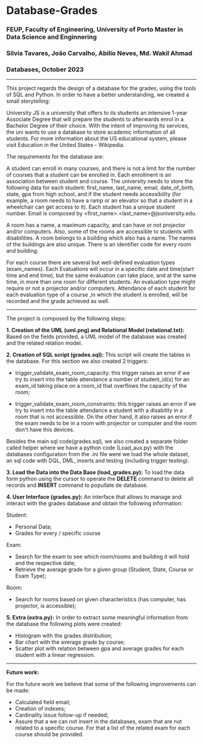 # Database-Grades
### FEUP, Faculty of Engineering, University of Porto Master in Data Science and Enginnering 
### Silvia Tavares, João Carvalho, Abílio Neves, Md. Wakil Ahmad
### Databases, October 2023
---
This project regards the design of a database for the grades, using the tools of SQL and Python. In order to have a better understanding, we created a small storytelling:

University JS is a university that offers to its students an intensive 1-year Associate Degree that will prepare the students to afterwards enrol in a Bachelor Degree of their choice. With the intent of improving its services, the uni wants to use a database to store academic information of all students. For more information about the US educational system, please visit Education in the United States - Wikipedia.

The requirements for the database are:

A student can enroll in many courses, and there is not a limit for the number of courses that a student can be enrolled in. Each enrollment is an association between student and course.
The university needs to store the following data for each student: first_name, last_name, email, date_of_birth, state, gpa from high school, and if the student needs accessibility (for example, a room needs to have a ramp or an elevator so that a student in a wheelchair can get access to it). Each student has a unique student number.
Email is composed by <first_name>.<last_name>@jsuniversity.edu.

A room has a name, a maximum capacity, and can have or not projector and/or computers. Also, some of the rooms are accessible to students with disabilities. A room belongs to a building which also has a name. The names of the buildings are also unique. There is an identifier code for every room and building.

For each course there are several but well-defined evaluation types (exam_names).  Each Evaluations will occur in a specific date and time(start time and end time), but the same evaluation can take place, and at the same time, in more than one room for different students. An evaluation type might require or not a projector and/or computers. Attendance of each student for each evaluation type of a course ,in which the student is enrolled, will be recorded and the grade achieved as well.

---
The project is composed by the following steps:

**1. Creation of the UML (uml.png) and Relational Model (relational.txt):**
Based on the fields provided, a UML model of the database was created and the related relation model. 


**2. Creation of SQL script (grades.sql):**
This script will create the tables in the database. For this section we also created 2 triggers:

- trigger_validate_exam_room_capacity: this trigger raises an error if we try to insert into the table attendance a number of student_id(s) for an exam_id taking place on a room_id that overflows the capacity of the room;

- trigger_validate_exam_room_constraints: this trigger raises an error if we try to insert into the table attendance a student with a disability in a room that is not accessiible. On the other hand, it also raises an error if the exam needs to be in a room with projector or computer and the room don't have this devices.

Besides the main sql code(grades.sql), we also created a separate folder called helper where we have a python code (Load_aux.py) with the databases configuration from the .ini file were we load the whole dataset, an sql code with DQL, DML, inserts and testing (including trigger testing).


**3. Load the Data into the Data Base (load_grades.py):**
To load the data form python using the cursor to operate the **DELETE** command to delete all records and **INSERT** command to popullate de database.

**4. User Interface (grades.py):**
An interface that allows to manage and interact with the grades database and obtain the following information:

Student:
- Personal Data;
- Grades for every / specific course
  
Exam:
- Search for the exam to see which room/rooms and building it will hold and the respective date;
- Retrieve the average grade for a given group (Student, State, Course or Exam Type);
 
Room:
- Search for rooms based on given characteristics (has computer, has projector, is accessible);

**5. Extra (extra.py):**
In order to extract some meaningful information from the database the following plots were created:

- Histogram with the grades distribution;
- Bar chart with the average grade by course;
- Scatter plot with relation between gpa and average grades for each student with a linear regression.

---
**Future work:**

For the future work we believe that some of the following improvements can be made:
- Calculated field email;
- Creation of indexes;
- Cardinality issue follow-up if needed;
- Assure that a we can not insert in the databases, exam that are not related to a specific course. For that a list of the related exam for each course should be provided.
